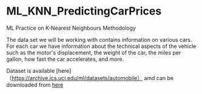 # ML_KNN_PredictingCarPrices
ML Practice on K-Nearest Neighbours Methodology

The data set we will be working with contains information on various cars. For each car we have information about the technical aspects of the vehicle such as the motor's displacement, the weight of the car, the miles per gallon, how fast the car accelerates, and more.

Dataset is available [here]（https://archive.ics.uci.edu/ml/datasets/automobile） amd can be downloaded from [here](https://archive.ics.uci.edu/ml/machine-learning-databases/autos/imports-85.data)
